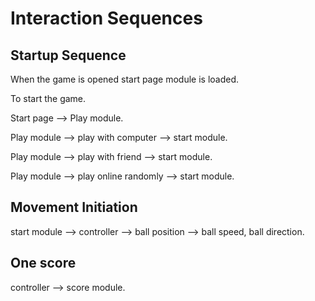 # Interaction Sequences

## Startup Sequence

When the game is opened start page module is loaded.

  To start the game.
  
  Start page --> Play module.
  
  Play module --> play with computer --> start module.
  
  Play module --> play with friend --> start module.
  
  Play module --> play online randomly --> start module.

## Movement Initiation

  start module --> controller --> ball position --> ball speed, ball direction. 

## One score

  controller --> score module.
 

